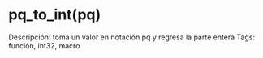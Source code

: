# pq_to_int(pq)

Descripción: toma un valor en notación pq y regresa la parte entera
Tags: función, int32, macro